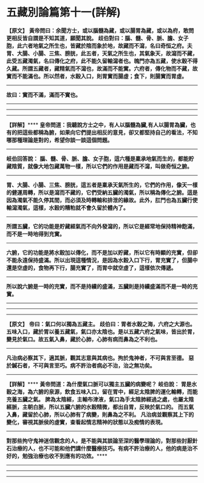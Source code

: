 # 五藏別論篇第十一(詳解)

**【原文】**
**黃帝問曰：余聞方士，或以腦髓為藏，或以腸胃為藏，或以為府，敢問更相反皆自謂是不知其道，願聞其說。**
**歧伯對曰：腦、髓、骨、脈、膽、女子胞，此六者地氣之所生也，皆藏於陰而象於地，故藏而不瀉，名曰奇恒之府。夫胃、大腸、小腸、三焦、膀胱，此五者，天氣之所生也，其氣象天，故瀉而不藏，此受五藏濁氣，名曰傳化之府，此不能久留輸瀉者也。魄門亦為五藏，使水穀不得久藏。所謂五藏者，藏精氣而不瀉也，故滿而不能實。六府者，傳化物而不藏，故實而不能滿也。所以然者，水穀入口，則胃實而腸虛；食下，則腸實而胃虛。**
****
**故曰：實而不滿，滿而不實也。**
****
****
****
**【詳解】******
**皇帝問道：我聽說方士之中，有人以腦髓為臟,有人以腸胃為臟，也有的把這些都稱為腑，如果向它們提出相反的意見，卻又都堅持自己的看法，不知哪那種理論是對的，希望你談一談這個問題。**
****
**岐伯回答說：**
**腦、髓、骨、脈、膽、女子胞，這六種是稟承地氣而生的，都能貯藏陰質，就像大地包藏萬物一樣，所以它們的作用是藏而不瀉，叫做奇恒之腑。**
****
**胃、大腸、小腸、三焦、膀胱，這五者是稟承天氣所生的，它們的作用，像天一樣的健運周轉，所以是瀉而不藏的，它們受納五臟的濁氣，所以稱為傳化之腑。這是因為濁氣不能久停其間，而必須及時轉輸和排泄的緣故。此外，肛門也為五臟行使輸瀉濁氣，這樣，水穀的糟粕就不會久留於體內了。**
****
**所謂五臟，它的功能是貯藏經氣而不向外發瀉的，所以它是經常地保持精神飽滿，而不是一時地得到充實。**
****
**六腑，它的功能是將水穀加以傳化，而不是加以貯藏，所以它有時顯的充實，但卻不能永遠保持盛滿。所以出現這種情況，是因為水穀入口下行，胃充實了，但腸中還是空虛的，食物再下行，腸充實了，而胃中就空虛了，這樣依次傳遞。**
****
**所以說六腑是一時的充實，而不是持續的盛滿，五臟則是持續盛滿而不是一時的充實。**
****
****
****
**【原文】**
**帝曰：氣口何以獨為五藏主。**
**歧伯曰：胃者水穀之海，六府之大源也。五味入口，藏於胃以養五藏氣，氣口亦太陰也。是以五藏六府之氣味，皆出於胃，變見於氣口。故五氣入鼻，藏於心肺，心肺有病而鼻為之不利也。**
****
**凡治病必察其下，適其脈，觀其志意與其病也。拘於鬼神者，不可與言至德。**
**惡於鍼石者，不可與言至巧。病不許治者病必不治，治之無功矣。**
****
**【詳解】******
**黃帝問道：為什麼氣口脈可以獨主五臟的病變呢？**
**岐伯說：**
**胃是水穀之海，為六腑的泉源，飲食五味入口，留在胃中，經足太陰脾的運化輸轉，而能充養五臟之氣。**
**脾為太陰經，主輸布津液，氣口為手太陰肺經過之處，也屬太陰經脈，主朝白脈，所以五臟六腑的水穀精微，都出自胃，反映於氣口的。**
**而五氣入鼻，藏留於心肺，所以心肺有了病變，則鼻為之不利。**
**凡治病並觀察其上下的變化，審視其脈侯的虛實，查看起情志精神的狀態以及痴情的表現。**
****
**對那些拘守鬼神迷信觀念的人，是不能與其談論至深的醫學理論的，對那些討厭針石治療的人，也不可能和他們講什麼醫療技巧。有病不許治療的人，他的病是治不好的，勉強治療也收不到應有的功效。******
****
****
****


